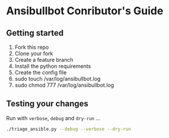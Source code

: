 # Ansibullbot Conributor's Guide

## Getting started

1. Fork this repo
2. Clone your fork
3. Create a feature branch
4. Install the python requirements
5. Create the config file
6. sudo touch /var/log/ansibullbot.log 
7. sudo chmod 777 /var/log/ansibullbot.log

## Testing your changes

Run with `verbose`, `debug` and `dry-run` ...

```bash
./triage_ansible.py --debug --verbose --dry-run
```
